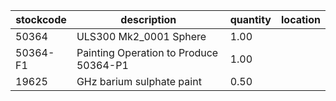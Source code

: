 |stockcode|description|quantity|location|
|---------|-----------|--------|--------|
|50364|ULS300 Mk2_0001 Sphere|1.00||
|50364-F1|Painting Operation to Produce 50364-P1|1.00||
|19625|GHz barium sulphate paint|0.50||
